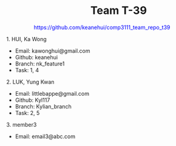 <h1 style="width:100%; padding-left:44%;">
	Team T-39
</h1>

<p style="width:100%; text-align:center; color:blue;">https://github.com/keanehui/comp3111_team_repo_t39</p>

<p>1. HUI, Ka Wong</p>
<ul>
	<li>Email: kawonghui@gmail.com</li>
	<li>Github: keanehui</li>
	<li>Branch: nk_feature1</li>
	<li>Task: 1, 4</li>
</ul>

<p>2. LUK, Yung Kwan</p>
<ul>
	<li>Email: littlebappe@gmail.com</li>
	<li>Github: Kyl117</li>
	<li>Branch: Kylian_branch</li>
	<li>Task: 2, 5</li>
</ul>

<p>3. member3</p>
<ul>
	<li>Email: email3@abc.com</li>
</ul>
